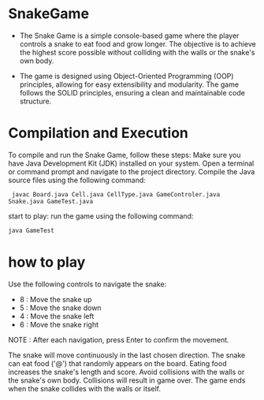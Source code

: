 # SnakeGame

* The Snake Game is a simple console-based game where the player controls a snake to eat food and grow longer.
  The objective is to achieve the highest score possible without colliding with the walls or the snake's own body.

* The game is designed using Object-Oriented Programming (OOP) principles, allowing for easy extensibility and modularity.
The game follows the SOLID principles, ensuring a clean and maintainable code structure.


# Compilation and Execution
To compile and run the Snake Game, follow these steps:
Make sure you have Java Development Kit (JDK) installed on your system.
Open a terminal or command prompt and navigate to the project directory.
Compile the Java source files using the following command:
   
```yava
 javac Board.java Cell.java CellType.java GameControler.java Snake.java GameTest.java 
 ```
    
start to play: run the game using the following command:
```java
java GameTest
```

# how  to play
 Use the following controls to navigate the snake:
 * 8 : Move the snake up
 * 5 : Move the snake down
 * 4 : Move the snake left
 * 6 : Move the snake right

NOTE : After each navigation, press Enter to confirm the movement.

The snake will move continuously in the last chosen direction.
The snake can eat food ('@') that randomly appears on the board. Eating food increases the snake's length and score.
Avoid collisions with the walls or the snake's own body. Collisions will result in game over.
The game ends when the snake collides with the walls or itself.

